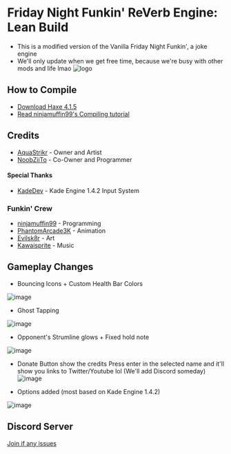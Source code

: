 # Friday Night Funkin' ReVerb Engine: Lean Build
- This is a modified version of the Vanilla Friday Night Funkin', a joke engine
- We'll only update when we get free time, because we're busy with other mods and life lmao
![logo](https://user-images.githubusercontent.com/69995597/179507260-db8f87c3-45c9-469c-ae0f-d5104377a3c5.png)

## How to Compile
* [Download Haxe 4.1.5](https://haxe.org/download/version/4.1.5/)
* [Read ninjamuffin99's Compiling tutorial](https://github.com/ninjamuffin99/Funkin#build-instructions)

## Credits
* [AquaStrikr](https://twitter.com/AquaStrikr_) - Owner and Artist
* [NoobZiiTo](https://twitter.com/NoobZiiTo1) - Co-Owner and Programmer

#### Special Thanks
* [KadeDev](https://twitter.com/kade0912) - Kade Engine 1.4.2 Input System

### Funkin' Crew
* [ninjamuffin99](https://twitter.com/ninja_muffin99) - Programming
* [PhantomArcade3K](https://twitter.com/phantomarcade3k) - Animation
* [Evilsk8r](https://twitter.com/evilsk8r) - Art
* [Kawaisprite](https://twitter.com/kawaisprite) - Music

## Gameplay Changes
* Bouncing Icons + Custom Health Bar Colors

![image](https://user-images.githubusercontent.com/69995597/179504679-c6ef1d39-6ba8-4363-a206-45a6799cdb27.png)

* Ghost Tapping

![image](https://user-images.githubusercontent.com/69995597/179505683-e9633edf-be4b-4463-bd1c-dbebb938ffa8.png)

* Opponent's Strumline glows + Fixed hold note

![image](https://user-images.githubusercontent.com/69995597/179505421-8eadfe49-85c5-433d-a444-ef881b454589.png)

* Donate Button show the credits
Press enter in the selected name and it'll show you links to Twitter/Youtube lol (We'll add Discord someday)
![image](https://user-images.githubusercontent.com/69995597/179503047-62b97dde-daf2-4ed0-bcb0-25a7c680e30d.png)

* Options added (most based on Kade Engine 1.4.2)

![image](https://user-images.githubusercontent.com/69995597/179503220-1fbefbdd-a148-4380-aa33-b3fdfcd8de0b.png)

## Discord Server
[Join if any issues](discord.gg/qjbqdnstaf)
